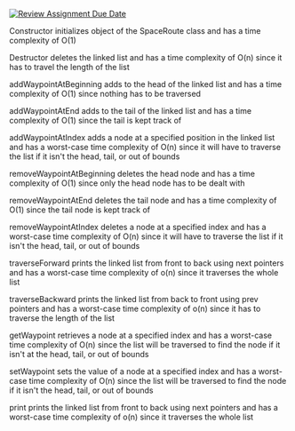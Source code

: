 [![Review Assignment Due Date](https://classroom.github.com/assets/deadline-readme-button-22041afd0340ce965d47ae6ef1cefeee28c7c493a6346c4f15d667ab976d596c.svg)](https://classroom.github.com/a/j-DzvjBA)

Constructor initializes object of the SpaceRoute class and has a time complexity of O(1)

Destructor deletes the linked list and has a time complexity of O(n) since it has to travel the length of the list

addWaypointAtBeginning adds to the head of the linked list and has a time complexity of O(1) since nothing has to be traversed

addWaypointAtEnd adds to the tail of the linked list and has a time complexity of O(1) since the tail is kept track of

addWaypointAtIndex adds a node at a specified position in the linked list and has a worst-case time complexity of O(n) since it will have to traverse the list if it isn't the head, tail, or out of bounds

removeWaypointAtBeginning deletes the head node and has a time complexity of O(1) since only the head node has to be dealt with

removeWaypointAtEnd deletes the tail node and has a time complexity of O(1) since the tail node is kept track of

removeWaypointAtIndex deletes a node at a specified index and has a worst-case time complexity of O(n) since it will have to traverse the list if it isn't the head, tail, or out of bounds

traverseForward prints the linked list from front to back using next pointers and has a worst-case time complexity of o(n) since it traverses the whole list

traverseBackward prints the linked list from back to front using prev pointers and has a worst-case time complexity of o(n) since it has to traverse the length of the list

getWaypoint retrieves a node at a specified index and has a worst-case time complexity of O(n) since the list will be traversed to find the node if it isn't at the head, tail, or out of bounds

setWaypoint sets the value of a node at a specified index and has a worst-case time complexity of O(n) since the list will be traversed to find the node if it isn't the head, tail, or out of bounds

print prints the linked list from front to back using next pointers and has a worst-case time complexity of o(n) since it traverses the whole list
